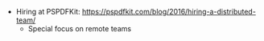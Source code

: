 - Hiring at PSPDFKit: https://pspdfkit.com/blog/2016/hiring-a-distributed-team/
	- Special focus on remote teams 	
